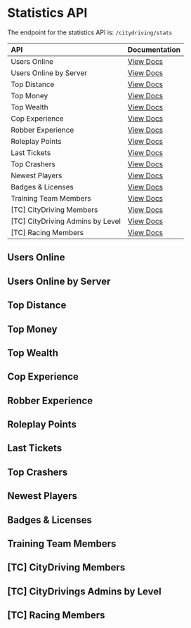 # Statistics API

The endpoint for the statistics API is: `/citydriving/stats`

| API | Documentation |
| :--- | :--- |
| Users Online | [View Docs](#users-online) |
| Users Online by Server | [View Docs](#users-online-by-server) |
| Top Distance | [View Docs](#top-distance) |
| Top Money | [View Docs](#top-money) |
| Top Wealth | [View Docs](#top-wealth) |
| Cop Experience | [View Docs](#cop-experience) |
| Robber Experience | [View Docs](#robber-experience) |
| Roleplay Points | [View Docs](#roleplay-points) |
| Last Tickets | [View Docs](#last-tickets) |
| Top Crashers | [View Docs](#top-crashers) |
| Newest Players | [View Docs](#newest-players) |
| Badges & Licenses | [View Docs](#badges-licenses) |
| Training Team Members | [View Docs](#training-team-members)  |
| [TC] CityDriving Members | [View Docs](#citydriving-members) |
| [TC] CityDriving Admins by Level | [View Docs](#citydriving-admins-by-level) |
| [TC] Racing Members | [View Docs](#racing-members) |

## Users Online
## Users Online by Server
## Top Distance
## Top Money
## Top Wealth
## Cop Experience
## Robber Experience
## Roleplay Points
## Last Tickets
## Top Crashers
## Newest Players
## Badges & Licenses
## Training Team Members
## [TC] CityDriving Members
## [TC] CityDrivings Admins by Level
## [TC] Racing Members